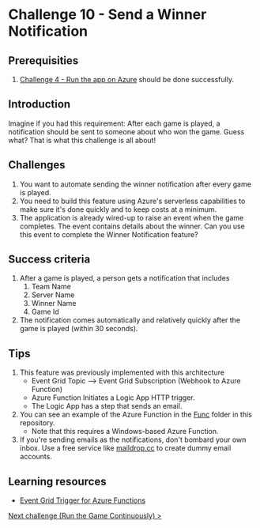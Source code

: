 # Challenge 10 - Send a Winner Notification

## Prerequisities

1. [Challenge 4 - Run the app on Azure](./RunOnAzure.md) should be done successfully.

## Introduction

Imagine if you had this requirement: After each game is played, a notification should be sent to someone about who won the game.  Guess what? That is what this challenge is all about!

## Challenges

1. You want to automate sending the winner notification after every game is played.
1. You need to build this feature using Azure's serverless capabilities to make sure it's done quickly and to keep costs at a minimum. 
1. The application is already wired-up to raise an event when the game completes. The event contains details about the winner. Can you use this event to complete the Winner Notification feature?

## Success criteria

1. After a game is played, a person gets a notification that includes
    1. Team Name
    1. Server Name
    1. Winner Name
    1. Game Id
1. The notification comes automatically and relatively quickly after the game is played (within 30 seconds).

## Tips

1. This feature was previously implemented with this architecture
    * Event Grid Topic --> Event Grid Subscription (Webhook to Azure Function)
    * Azure Function Initiates a Logic App HTTP trigger. 
    * The Logic App has a step that sends an email.
1. You can see an example of the Azure Function in the [Func](../src/Func) folder in this repository.
    * Note that this requires a Windows-based Azure Function.
1. If you're sending emails as the notifications, don't bombard your own inbox. Use a free service like [maildrop.cc](http://maildrop.cc) to create dummy email accounts.

## Learning resources

* [Event Grid Trigger for Azure Functions](https://docs.microsoft.com/en-us/azure/azure-functions/functions-bindings-event-grid)

[Next challenge (Run the Game Continuously) >](./RunTheGameContinuously.md)